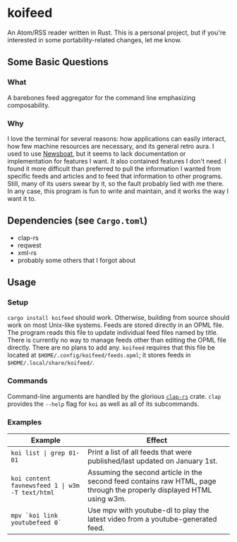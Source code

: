 # koifeed

An Atom/RSS reader written in Rust. This is a personal project, but if you're interested in some portability-related changes, let me know.

## Some Basic Questions

### What
A barebones feed aggregator for the command line emphasizing composability.

### Why
I love the terminal for several reasons: how applications can easily interact, how few machine resources are necessary, and its general retro aura. I used to use [Newsboat](https://github.com/newsboat/newsboat), but it seems to lack documentation or implementation for features I want. It also contained features I don't need. I found it more difficult than preferred to pull the information I wanted from specific feeds and articles and to feed that information to other programs. Still, many of its users swear by it, so the fault probably lied with me there. In any case, this program is fun to write and maintain, and it works the way I want it to.

## Dependencies (see `Cargo.toml`)
- clap-rs
- reqwest
- xml-rs
- probably some others that I forgot about

## Usage

### Setup
`cargo install koifeed` should work. Otherwise, building from source should work on most Unix-like systems. Feeds are stored directly in an OPML file. The program reads this file to update individual feed files named by title. There is currently no way to manage feeds other than editing the OPML file directly. There are no plans to add any. `koifeed` requires that this file be located at `$HOME/.config/koifeed/feeds.opml`; it stores feeds in `$HOME/.local/share/koifeed/`.

### Commands
Command-line arguments are handled by the glorious [`clap-rs`][clap] crate. `clap` provides the `--help` flag for `koi` as well as all of its subcommands.

### Examples
Example | Effect
--------|-------
`koi list \| grep 01-01`                        | Print a list of all feeds that were published/last updated on January 1st.
`koi content favnewsfeed 1 \| w3m -T text/html` | Assuming the second article in the second feed contains raw HTML, page through the properly displayed HTML using w3m.
`` mpv `koi link youtubefeed 0` ``              | Use mpv with youtube-dl to play the latest video from a youtube-generated feed.

[clap]: https://clap.rs/
